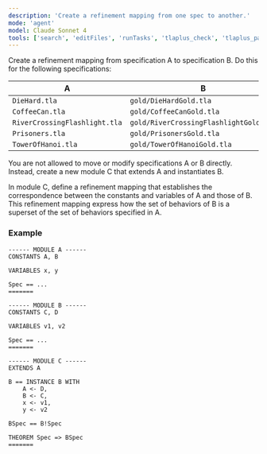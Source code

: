 ```yaml
---
description: 'Create a refinement mapping from one spec to another.'
mode: 'agent'
model: Claude Sonnet 4
tools: ['search', 'editFiles', 'runTasks', 'tlaplus_check', 'tlaplus_parse', 'tlaplus_symbol']
---
```


Create a refinement mapping from specification A to specification B. Do this for the following specifications:

| A                             | B                                      |
|-------------------------------|-----------------------------------     |
| `DieHard.tla`                 | `gold/DieHardGold.tla`                 |
| `CoffeeCan.tla`               | `gold/CoffeeCanGold.tla`               |
| `RiverCrossingFlashlight.tla` | `gold/RiverCrossingFlashlightGold.tla` |
| `Prisoners.tla`               | `gold/PrisonersGold.tla`               |
| `TowerOfHanoi.tla`            | `gold/TowerOfHanoiGold.tla`            |

You are not allowed to move or modify specifications A or B directly. Instead, create a new module C that extends A and instantiates B.

In module C, define a refinement mapping that establishes the correspondence between the constants and variables of A and those of B. This refinement mapping express how the set of behaviors of B is a superset of the set of behaviors specified in A.

### Example

```tla
------ MODULE A ------
CONSTANTS A, B

VARIABLES x, y

Spec == ...
=======
```

```tla
------ MODULE B ------
CONSTANTS C, D

VARIABLES v1, v2

Spec == ...
=======
```

```tla
------ MODULE C ------
EXTENDS A

B == INSTANCE B WITH 
    A <- D,
    B <- C,
    x <- v1,
    y <- v2

BSpec == B!Spec

THEOREM Spec => BSpec
=======
```